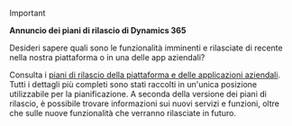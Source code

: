 > [!IMPORTANT]
> **Annuncio dei piani di rilascio di Dynamics 365**
>
> Desideri sapere quali sono le funzionalità imminenti e rilasciate di recente nella nostra piattaforma o in una delle app aziendali? 
> 
> Consulta i [piani di rilascio della piattaforma e delle applicazioni aziendali](https://go.microsoft.com/fwlink/?linkid=2010158). Tutti i dettagli più completi sono stati raccolti in un'unica posizione utilizzabile per la pianificazione. A seconda della versione dei piani di rilascio, è possibile trovare informazioni sui nuovi servizi e funzioni, oltre che sulle nuove funzionalità che verranno rilasciate in futuro.
